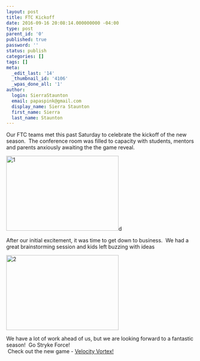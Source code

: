 ```yaml
---
layout: post
title: FTC Kickoff
date: 2016-09-16 20:08:14.000000000 -04:00
type: post
parent_id: '0'
published: true
password: ''
status: publish
categories: []
tags: []
meta:
  _edit_last: '14'
  _thumbnail_id: '4106'
  _wpas_done_all: '1'
author:
  login: SierraStaunton
  email: papaspink@gmail.com
  display_name: Sierra Staunton
  first_name: Sierra
  last_name: Staunton
---
```

<p>Our FTC teams met this past <span class="aBn" tabindex="0" data-term="goog_1441472888"><span class="aQJ">Saturday</span></span> to celebrate the kickoff of the new season.  The conference room was filled to capacity with students, mentors and parents anxiously awaiting the the game reveal.</p>
<p><a href="http://strykeforce.org/wp-content/uploads/2016/09/1.jpg"><img class="alignnone size-medium wp-image-4107" src="{{ site.baseurl }}/assets/images/1-300x200.jpg" alt="1" width="300" height="200" /></a>d</p>
<p>After our initial excitement, it was time to get down to business.  We had a great brainstorming session and kids left buzzing with ideas</p>
<p><a href="http://strykeforce.org/wp-content/uploads/2016/09/2.jpg"><img class="alignnone size-medium wp-image-4106" src="{{ site.baseurl }}/assets/images/2-300x200.jpg" alt="2" width="300" height="200" /></a></p>
<div id=":nu" class="ii gt adP adO">
<div id=":nv" class="a3s aXjCH m157264f7857ac35c">
<div dir="ltr">
<div>We have a lot of work ahead of us, but we are looking forward to a fantastic season!  Go Stryke Force!</div>
<div class="yj6qo"></div>
</div>
</div>
</div>
<div id=":le" class="hq gt"> Check out the new game - <a href="https://www.youtube.com/watch?v=6Eyk5CJg41A">Velocity Vortex!</a></div>
